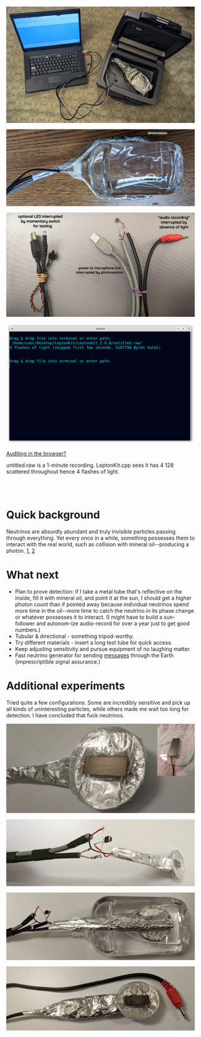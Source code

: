<!--
Portable neutrino detector.
-->



<p align="center">
  <img src="https://github.com/compromise-evident/LeptonKit/blob/main/Other/Ready-to-detect.jpg">
</p>

<p align="center">
  <img src="https://github.com/compromise-evident/LeptonKit/blob/main/Other/Mineral-oil.jpg">
</p>

<p align="center">
  <img src="https://github.com/compromise-evident/LeptonKit/blob/main/Other/Wiring.jpg">
</p>

<p align="center">
  <img src="https://github.com/compromise-evident/LeptonKit/blob/main/Other/Terminal.png">
</p>

[Auditing in the browser?](https://coliru.stacked-crooked.com/a/9f95611a1a3fa3fc)

untitled.raw is a 1-minute recording. LeptonKit.cpp sees it has 4 128 scattered throughout hence 4 flashes of light.
<br>
<br>
<br>
<br>

# Quick background

Neutrinos are absurdly abundant and truly invisible particles passing through everything. Yet every once in a while, something possesses them to interact with the real world, such as collision with mineral oil--producing a photon. [1,](https://www.youtube.com/watch?v=AaZ_RSt0KP8) [2](https://www.youtube.com/watch?v=_IJOe0eVmCQ)

# What next

* Plan to prove detection: if I take a metal tube that's reflective on the inside, fill it with mineral oil, and point it at the sun, I should get a higher photon count than if pointed away because individual neutrinos spend more time in the oil--more time to catch the neutrino in its phase change or whatever possesses it to interact. (I might have to build a sun-follower and autonom-ize audio-record for over a year just to get good numbers.)
* Tubular & directional - something tripod-worthy.
* Try different materials - insert a long test tube for quick access.
* Keep adjusting sensitivity and pursue equipment of no laughing matter.
* Fast neutrino generator for sending [messages](https://en.wikipedia.org/wiki/Neutrino#cite_note-Stancil-Adamson-Alania-etal-2012-116) through the Earth (imprescriptible signal assurance.)

# Additional experiments

Tried quite a few configurations. Some are incredibly sensitive and pick up all kinds of uninteresting particles, while others made me wait too long for detection. I have concluded that fuck neutrinos.

<p align="center">
  <img src="https://github.com/compromise-evident/LeptonKit/blob/main/Other/Fused-quartz.png">
</p>

<p align="center">
  <img src="https://github.com/compromise-evident/LeptonKit/blob/main/Other/Transistor.jpg">
</p>

<p align="center">
  <img src="https://github.com/compromise-evident/LeptonKit/blob/main/Other/Before-wrapping.jpg">
</p>

<p align="center">
  <img src="https://github.com/compromise-evident/LeptonKit/blob/main/Other/Alternate.jpg">
</p>
